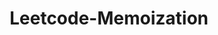 ---
layout: posts_by_category
categories: Leetcode-Memoization
title: Leetcode-Memoization
permalink: /category/Leetcode-Memoization
---